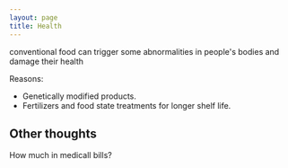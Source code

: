 ```yaml
---
layout: page
title: Health
---
```


conventional food can trigger some abnormalities in people's bodies and damage their health

Reasons:
- Genetically modified products.
- Fertilizers and food state treatments for longer shelf life.

## Other thoughts

How much in medicall bills?
